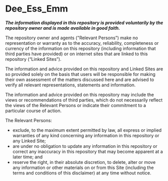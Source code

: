 # Dee_Ess_Emm
***The information displayed in this repository is provided voluntarily by the repository owner and is made available in good faith.***

The repository owner and agents ("Relevant Persons”) make no representation or warranty as to the accuracy, reliability, completeness or currency of the information on this repository (including information that third parties have provided) or on internet sites that are linked to this repository (“Linked Sites”).

The information and advice provided on this repository and Linked Sites are so provided solely on the basis that users will be responsible for making their own assessment of the matters discussed here and are advised to verify all relevant representations, statements and information.

The information and advice provided on this repository may include the views or recommendations of third parties, which do not necessarily reflect the views of the Relevant Persons or indicate their commitment to a particular course of action.

The Relevant Persons:
* exclude, to the maximum extent permitted by law, all express or implied warranties of any kind concerning any information in this repository or any Linked Site;
* are under no obligation to update any information in this repository or correct any inaccuracy in this repository that may become apparent at a later time; and
* reserve the right, in their absolute discretion, to delete, alter or move any information or other materials on or from this Site (including the terms and conditions of this disclaimer) at any time without notice.
